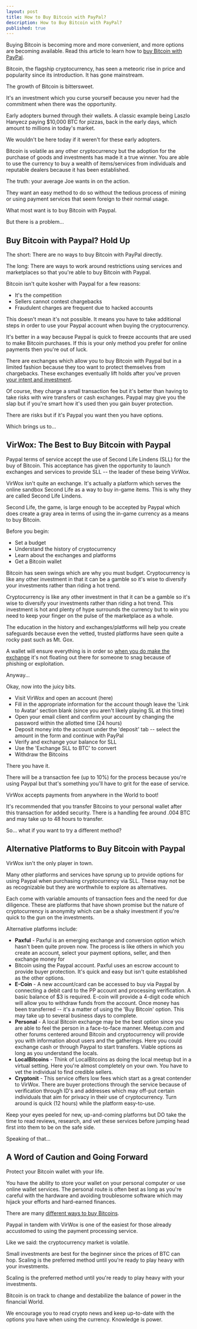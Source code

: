 ```yaml
---
layout: post
title: How to Buy Bitcoin with PayPal?
description: How to Buy Bitcoin with PayPal?
published: true
---
```


Buying Bitcoin is becoming more and more convenient, and more options are becoming available. Read this article to learn how to <a href="/what-is-an-application-coin/">buy Bitcoin with PayPal</a>.

Bitcoin, the flagship cryptocurrency, has seen a meteoric rise in price and popularity since its introduction. It has gone mainstream.

The growth of Bitcoin is bittersweet.

It's an investment which you curse yourself because you never had the commitment when there was the opportunity.

Early adopters burned through their wallets. A classic example being Laszlo Hanyecz paying $10,000 BTC for pizzas, back in the early days, which amount to millions in today's market.

We wouldn't be here today if it weren't for these early adopters.

Bitcoin is volatile as any other cryptocurrency but the adoption for the purchase of goods and investments has made it a true winner. You are able to use the currency to buy a wealth of items/services from individuals and reputable dealers because it has been established.

The truth: your average Joe wants in on the action.

They want an easy method to do so without the tedious process of mining or using payment services that seem foreign to their normal usage.

What most want is to buy Bitcoin with Paypal.

But there is a problem...

<h2>Buy Bitcoin with Paypal? Hold Up</h2>

The short: There are no ways to buy Bitcoin with PayPal directly.

The long: There are ways to work around restrictions using services and marketplaces so that you're able to buy Bitcoin with Paypal.

Bitcoin isn't quite kosher with Paypal for a few reasons:
<ul>
<li>It's the competition</li>
<li>Sellers cannot contest chargebacks</li>
<li>Fraudulent charges are frequent due to hacked accounts</li>
</ul>

This doesn't mean it's not possible. It means you have to take additional steps in order to use your Paypal account when buying the cryptocurrency. 

It's better in a way because Paypal is quick to freeze accounts that are used to make Bitcoin purchases. If this is your only method you prefer for online payments then you're out of luck.

There are exchanges which allow you to buy Bitcoin with Paypal but in a limited fashion because they too want to protect themselves from chargebacks. These exchanges eventually lift holds after you've proven <a href="/popular-cryptocurrency-videos/">your intent and investment</a>.

Of course, they charge a small transaction fee but it's better than having to take risks with wire transfers or cash exchanges. Paypal may give you the slap but if you're smart how it's used then you gain buyer protection.

There are risks but if it's Paypal you want then you have options.

Which brings us to...

<h2>VirWox: The Best to Buy Bitcoin with Paypal</h2>

Paypal terms of service accept the use of Second Life Lindens (SLL) for the buy of Bitcoin. This acceptance has given the opportunity to launch exchanges and services to provide SLL -- the leader of these being VirWox.

VirWox isn't quite an exchange. It's actually a platform which serves the online sandbox Second Life as a way to buy in-game items. This is why they are called Second Life Lindens.

Second Life, the game, is large enough to be accepted by Paypal which does create a gray area in terms of using the in-game currency as a means to buy Bitcoin.

Before you begin:
<ul>
<li>Set a budget</li>
<li>Understand the history of cryptocurrency</li>
<li>Learn about the exchanges and platforms</li>
<li>Get a Bitcoin wallet</li>
</ul>

Bitcoin has seen swings which are why you must budget. Cryptocurrency is like any other investment in that it can be a gamble so it's wise to diversify your investments rather than riding a hot trend.

Cryptocurrency is like any other investment in that it can be a gamble so it's wise to diversify your investments rather than riding a hot trend. This investment is hot and plenty of hype surrounds the currency but to win you need to keep your finger on the pulse of the marketplace as a whole.

The education in the history and exchanges/platforms will help you create safeguards because even the vetted, trusted platforms have seen quite a rocky past such as Mt. Gox. 

A wallet will ensure everything is in order so <a href="/ultimate-guide-to-pivx/">when you do make the exchange</a> it's not floating out there for someone to snag because of phishing or exploitation.

Anyway...

Okay, now into the juicy bits.

<ul>
<li>Visit VirWox and open an account (here)</li>
<li>Fill in the appropriate information for the account though leave the 'Link to Avatar' section blank (since you aren't likely playing SL at this time)</li>
<li>Open your email client and confirm your account by changing the password within the allotted time (24 hours)</li>
<li>Deposit money into the account under the 'deposit' tab -- select the amount in the form and continue with PayPal</li>
<li>Verify and exchange your balance for SLL</li>
<li>Use the 'Exchange SLL to BTC' to convert</li>
<li>Withdraw the Bitcoins</li>
</ul>

There you have it.

There will be a transaction fee (up to 10%) for the process because you're using Paypal but that's something you'll have to grit for the ease of service.

VirWox accepts payments from anywhere in the World to boot! 

It's recommended that you transfer Bitcoins to your personal wallet after this transaction for added security. There is a handling fee around .004 BTC and may take up to 48 hours to transfer.

So... what if you want to try a different method?

<h2>Alternative Platforms to Buy Bitcoin with Paypal</h2>

VirWox isn't the only player in town.

Many other platforms and services have sprung up to provide options for using Paypal when purchasing cryptocurrency via SLL. These may not be as recognizable but they are worthwhile to explore as alternatives.

Each come with variable amounts of transaction fees and the need for due diligence. These are platforms that have shown promise but the nature of cryptocurrency is anonymity which can be a shaky investment if you're quick to the gun on the investments.

Alternative platforms include:

<ul>
<li><strong>Paxful</strong> - Paxful is an emerging exchange and conversion option which hasn't been quite proven now. The process is like others in which you create an account, select your payment options, seller, and then exchange money for <li>Bitcoin using the Paypal account. Paxful uses an escrow account to provide buyer protection. It's quick and easy but isn't quite established as the other options.</li>
<li><strong>E-Coin</strong> - A new account/card can be accessed to buy via Paypal by connecting a debit card to the PP account and processing verification. A basic balance of $3 is required. E-coin will provide a 4-digit code which will allow you to withdraw funds from the account. Once money has been transferred -- it's a matter of using the 'Buy Bitcoin' option. This may take up to several business days to complete.</li>
<li><strong>Personal</strong> - A local Bitcoin exchange may be the best option since you are able to feel the person in a face-to-face manner. Meetup.com and other forums centered around Bitcoin and cryptocurrency will provide you with information about users and the gatherings. Here you could exchange cash or through Paypal to start transfers. Viable options as long as you understand the locals.</li>
<li><strong>LocalBitcoins</strong> - Think of LocalBitcoins as doing the local meetup but in a virtual setting. Here you're almost completely on your own. You have to vet the individual to find credible sellers. </li>
<li><strong>Cryptonit</strong> - This service offers low fees which start as a great contender to VirWox. There are buyer protections through the service because of verification through ID's and addresses which may off-put certain individuals that aim for privacy in their use of cryptocurrency. Turn around is quick (12 hours) while the platform easy-to-use.</li>
</ul>

Keep your eyes peeled for new, up-and-coming platforms but DO take the time to read reviews, research, and vet these services before jumping head first into them to be on the safe side.

Speaking of that...

<h2>A Word of Caution and Going Forward</h2>

Protect your Bitcoin wallet with your life.

You have the ability to store your wallet on your personal computer or use online wallet services. The personal route is often best as long as you're careful with the hardware and avoiding troublesome software which may hijack your efforts and hard-earned finances.

There are many <a href="/where-and-how-to-purchase-sell-btc-instantly-with-cash/">different ways to buy Bitcoins</a>.

Paypal in tandem with VirWox is one of the easiest for those already accustomed to using the payment processing service.

Like we said: the cryptocurrency market is volatile.

Small investments are best for the beginner since the prices of BTC can hop. Scaling is the preferred method until you're ready to play heavy with your investments.

Scaling is the preferred method until you're ready to play heavy with your investments.

Bitcoin is on track to change and destabilize the balance of power in the financial World. 

We encourage you to read crypto news and keep up-to-date with the options you have when using the currency. Knowledge is power.
